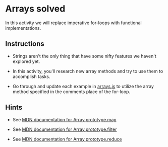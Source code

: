 # Arrays solved

In this activity we will replace imperative for-loops with functional implementations.

## Instructions

* Strings aren't the only thing that have some nifty features we haven't explored yet.

* In this activity, you'll research new array methods and try to use them to accomplish tasks.

* Go through and update each example in [arrays.js](Unsolved/arrays.js) to utilize the array method specified in the comments place of the for-loop.

## Hints

* See [MDN documentation for Array.prototype.map](https://developer.mozilla.org/en-US/docs/Web/JavaScript/Reference/Global_Objects/Array/map)

* See [MDN documentation for Array.prototype.filter](https://developer.mozilla.org/en-US/docs/Web/JavaScript/Reference/Global_Objects/Array/filter)

* See [MDN documentation for Array.prototype.reduce](https://developer.mozilla.org/en-US/docs/Web/JavaScript/Reference/Global_Objects/Array/Reduce?v=b)
